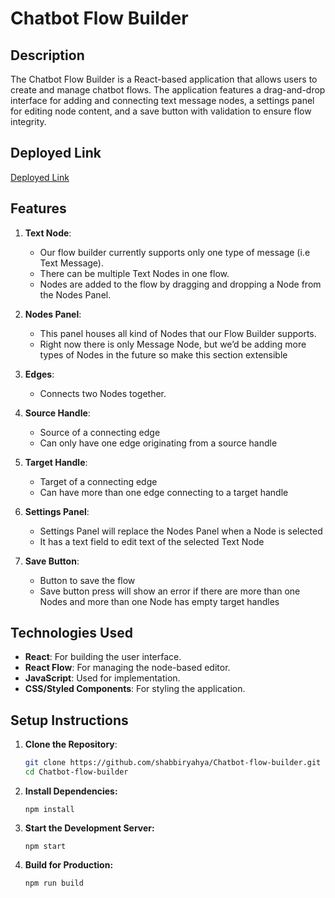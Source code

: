 # Chatbot Flow Builder

## Description

The Chatbot Flow Builder is a React-based application that allows users to create and manage chatbot flows. The application features a drag-and-drop interface for adding and connecting text message nodes, a settings panel for editing node content, and a save button with validation to ensure flow integrity.

## Deployed Link

[Deployed Link](https://bites-chat-bot.netlify.app/)

## Features

1. **Text Node**:

   - Our flow builder currently supports only one type of message (i.e Text Message).
   - There can be multiple Text Nodes in one flow.
   - Nodes are added to the flow by dragging and dropping a Node from the Nodes Panel.

2. **Nodes Panel**:

   - This panel houses all kind of Nodes that our Flow Builder supports.
   - Right now there is only Message Node, but weʼd be adding more types of Nodes in the future so make this section extensible 

3. **Edges**:

   - Connects two Nodes together.

4. **Source Handle**:

   - Source of a connecting edge 
   - Can only have one edge originating from a source handle

5. **Target Handle**:

   - Target of a connecting edge
   - Can have more than one edge connecting to a target handle 

6. **Settings Panel**:

   - Settings Panel will replace the Nodes Panel when a Node is selected
   - It has a text field to edit text of the selected Text Node

7. **Save Button**:

   - Button to save the flow 
   - Save button press will show an error if there are more than one Nodes and more than one Node has empty target handles 


## Technologies Used

- **React**: For building the user interface.
- **React Flow**: For managing the node-based editor.
- **JavaScript**: Used for implementation.
- **CSS/Styled Components**: For styling the application.


## Setup Instructions

1. **Clone the Repository**:

   ```bash
   git clone https://github.com/shabbiryahya/Chatbot-flow-builder.git
   cd Chatbot-flow-builder
   ```

2. **Install Dependencies:**

   ```
   npm install
   ```

3. **Start the Development Server:**
   ```
   npm start
   ```
4. **Build for Production:**
   ```
   npm run build
   ```



